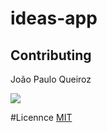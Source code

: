 # ideas-app
## Contributing
João Paulo Queiroz

![](https://github.com/joaopauloqueiroz)

#Licennce
[MIT](https://choosealicense.com/licenses/mit/)
